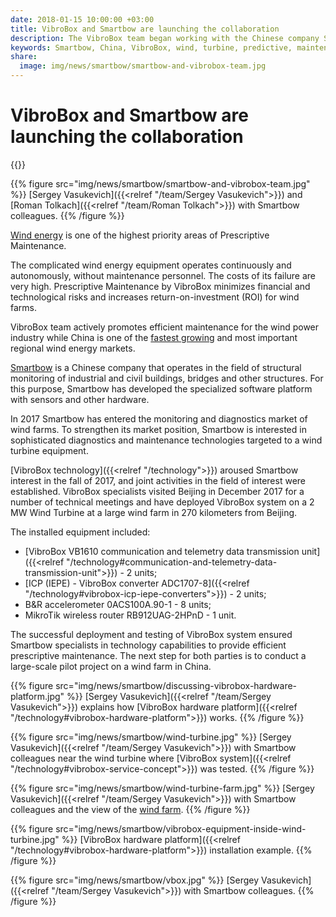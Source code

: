 ```yaml
---
date: 2018-01-15 10:00:00 +03:00
title: VibroBox and Smartbow are launching the collaboration
description: The VibroBox team began working with the Chinese company Smartbow on diagnostics of wind turbines.
keywords: Smartbow, China, VibroBox, wind, turbine, predictive, maintenance, report, test, vibration, diagnostics, collaboration, power, energy, 2025, prescriptive
share:
  image: img/news/smartbow/smartbow-and-vibrobox-team.jpg
---
```

# VibroBox and Smartbow are launching the collaboration

{{<date>}}

{{% figure src="img/news/smartbow/smartbow-and-vibrobox-team.jpg" %}}
[Sergey Vasukevich]({{<relref "/team/Sergey Vasukevich">}}) and [Roman Tolkach]({{<relref "/team/Roman Tolkach">}}) with Smartbow colleagues.
{{% /figure %}}

[Wind energy](https://en.wikipedia.org/wiki/Wind_power) is one of the highest priority areas of Prescriptive Maintenance.

The complicated wind energy equipment operates continuously and autonomously, without maintenance personnel. The costs of its failure are very high. Prescriptive Maintenance by VibroBox minimizes financial and technological risks and increases return-on-investment (ROI) for wind farms.

VibroBox team actively promotes efficient maintenance for the wind power industry while China is one of the [fastest growing](http://www.mdpi.com/2071-1050/9/8/1454) and most important regional wind energy markets.

[Smartbow](http://www.smartbow.net/) is a Chinese company that operates in the field of structural monitoring of industrial and civil buildings, bridges and other structures. For this purpose, Smartbow has developed the specialized software platform with sensors and other hardware.

In 2017 Smartbow has entered the monitoring and diagnostics market of wind farms. To strengthen its market position, Smartbow is interested in sophisticated diagnostics and maintenance technologies targeted to a wind turbine equipment.

[VibroBox technology]({{<relref "/technology">}}) aroused Smartbow interest in the fall of 2017, and joint activities in the field of interest were established. VibroBox specialists visited Beijing in December 2017 for a number of technical meetings and have deployed VibroBox system on a 2 MW Wind Turbine at a large wind farm in 270 kilometers from Beijing.

The installed equipment included:

* [VibroBox VB1610 communication and telemetry data transmission unit]({{<relref "/technology#communication-and-telemetry-data-transmission-unit">}}) - 2 units;
* [ICP (IEPE) - VibroBox converter ADC1707-8]({{<relref "/technology#vibrobox-icp-iepe-converters">}}) - 2 units;
* B&R accelerometer 0ACS100A.90-1 - 8 units;
* MikroTik wireless router RB912UAG-2HPnD - 1 unit.

The successful deployment and testing of VibroBox system ensured Smartbow specialists in technology capabilities to provide efficient prescriptive maintenance. The next step for both parties is to conduct a large-scale pilot project on a wind farm in China.

{{% figure src="img/news/smartbow/discussing-vibrobox-hardware-platform.jpg" %}}
[Sergey Vasukevich]({{<relref "/team/Sergey Vasukevich">}}) explains how [VibroBox hardware platform]({{<relref "/technology#vibrobox-hardware-platform">}}) works.
{{% /figure %}}

{{% figure src="img/news/smartbow/wind-turbine.jpg" %}}
[Sergey Vasukevich]({{<relref "/team/Sergey Vasukevich">}}) with Smartbow colleagues near the wind turbine where [VibroBox system]({{<relref "/technology#vibrobox-service-concept">}}) was tested.
{{% /figure %}}

{{% figure src="img/news/smartbow/wind-turbine-farm.jpg" %}}
[Sergey Vasukevich]({{<relref "/team/Sergey Vasukevich">}}) with Smartbow colleagues and the view of the [wind farm](https://en.wikipedia.org/wiki/Wind_farm).
{{% /figure %}}

{{% figure src="img/news/smartbow/vibrobox-equipment-inside-wind-turbine.jpg" %}}
[VibroBox hardware platform]({{<relref "/technology#vibrobox-hardware-platform">}}) installation example.
{{% /figure %}}

{{% figure src="img/news/smartbow/vbox.jpg" %}}
[Sergey Vasukevich]({{<relref "/team/Sergey Vasukevich">}}) with Smartbow colleagues.
{{% /figure %}}
